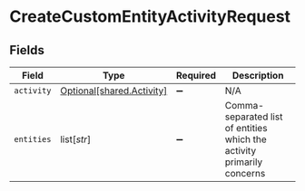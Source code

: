 # CreateCustomEntityActivityRequest


## Fields

| Field                                                                  | Type                                                                   | Required                                                               | Description                                                            |
| ---------------------------------------------------------------------- | ---------------------------------------------------------------------- | ---------------------------------------------------------------------- | ---------------------------------------------------------------------- |
| `activity`                                                             | [Optional[shared.Activity]](../../models/shared/activity.md)           | :heavy_minus_sign:                                                     | N/A                                                                    |
| `entities`                                                             | list[*str*]                                                            | :heavy_minus_sign:                                                     | Comma-separated list of entities which the activity primarily concerns |